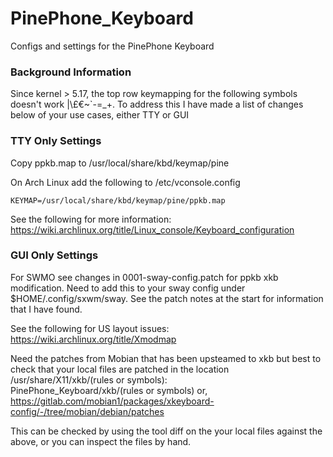 # PinePhone_Keyboard

Configs and settings for the PinePhone Keyboard

### Background Information

Since kernel > 5.17, the top row keymapping for the following symbols doesn't work |\£€~`-=_+. To address this I have made a list of changes below of your use cases, either TTY or GUI 

### TTY Only Settings
Copy ppkb.map to /usr/local/share/kbd/keymap/pine

On Arch Linux add the following to /etc/vconsole.config
```
KEYMAP=/usr/local/share/kbd/keymap/pine/ppkb.map
```
See the following for more information:
https://wiki.archlinux.org/title/Linux_console/Keyboard_configuration

### GUI Only Settings
For SWMO see changes in 0001-sway-config.patch for ppkb xkb modification. Need to add this to your sway config under $HOME/.config/sxwm/sway. See the patch notes at the start for information that I have found.

See the following for US layout issues:
https://wiki.archlinux.org/title/Xmodmap

Need the patches from Mobian that has been upsteamed to xkb but best to check that your local files are patched in the location /usr/share/X11/xkb/(rules or symbols):  
PinePhone_Keyboard/xkb/(rules or symbols) or,  
https://gitlab.com/mobian1/packages/xkeyboard-config/-/tree/mobian/debian/patches

This can be checked by using the tool diff on the your local files against the above, or you can inspect the files by hand.
